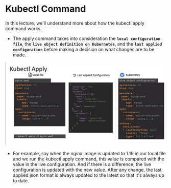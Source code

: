 # Kubectl Command

In this lecture, we'll understand more about how the kubectl apply command works.

- The apply command takes into consideration the **`local configuration file`**, the **`live object definition on Kubernetes`**, and the **`last applied configuration`** before making a decision on what changes are to be made.

![kubectl](../../images/kubectl.PNG)

- For example, say when the nginx image is updated to 1.19 in our local file and we run the kubectl apply command, this value is compared with the value in the live configuration.
  And if there is a difference, the live configuration is updated with the new value. After any change, the last applied json format is always updated to the latest so that it's always up to date.

